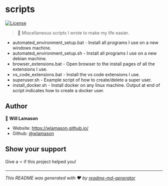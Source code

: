 # scripts
[![License](https://img.shields.io/badge/License-MIT-yellow.svg)](https://github.com/wlamason/scripts/blob/master/LICENSE)

> 💾 Miscellaneous scripts I wrote to make my life easier.

- automated_environment_setup.bat - Install all programs I use on a new windows machine.
- automated_environment_setup.sh - Install all programs I use on a new debian machine.
- browser_extensions.bat - Open browser to the install pages of all the extensions I use.
- vs_code_extensions.bat - Install the vs code extensions I use.
- superuser.sh - Example script of how to create/delete a super user.
- install_docker.sh - Install docker on any linux machine. Output at end of script indicates how to create a docker user.

## Author

👤 **Will Lamason**

* Website: https://wlamason.github.io/
* Github: [@wlamason](https://github.com/wlamason)

## Show your support

Give a ⭐️ if this project helped you!

***
_This README was generated with ❤️ by [readme-md-generator](https://github.com/kefranabg/readme-md-generator)_